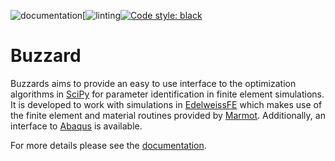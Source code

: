 ![documentation](https://github.com/EdelweissFE/Buzzard/actions/workflows/sphinx.yml/badge.svg)[![linting](https://github.com/EdelweissFE/Buzzard/actions/workflows/linting.yml/badge.svg)[![Code style: black](https://img.shields.io/badge/code%20style-black-000000.svg)](https://github.com/psf/black) 

# Buzzard

Buzzards aims to provide an easy to use interface to the optimization algorithms in [SciPy](https://scipy.org/) for parameter identification in finite element simulations. It is developed to work with simulations in [EdelweissFE](https://github.com/EdelweissFE/EdelweissFE) which makes use of the finite element and material routines provided by [Marmot](https://github.com/MAteRialMOdelingToolbox/Marmot). Additionally, an interface to [Abaqus](https://www.3ds.com/de/produkte-und-services/simulia/produkte/abaqus/) is available.

For more details please see the [documentation](https://edelweissfe.github.io/Buzzard).
